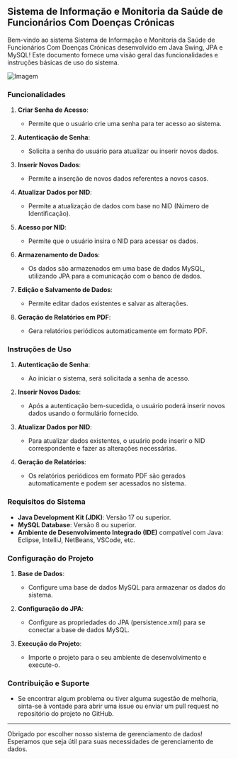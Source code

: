 
## Sistema de Informação e Monitoria da Saúde de Funcionários Com Doenças Crónicas

Bem-vindo ao sistema Sistema de Informação e Monitoria da Saúde de Funcionários Com Doenças Crónicas desenvolvido em Java Swing, JPA e MySQL! Este documento fornece uma visão geral das funcionalidades e instruções básicas de uso do sistema.

![Imagem](file://demo/login.jpg)

### Funcionalidades

1. **Criar Senha de Acesso**:
   - Permite que o usuário crie uma senha para ter acesso ao sistema.

2. **Autenticação de Senha**:
   - Solicita a senha do usuário para atualizar ou inserir novos dados.

3. **Inserir Novos Dados**:
   - Permite a inserção de novos dados referentes a novos casos.

4. **Atualizar Dados por NID**:
   - Permite a atualização de dados com base no NID (Número de Identificação).

5. **Acesso por NID**:
   - Permite que o usuário insira o NID para acessar os dados.

6. **Armazenamento de Dados**:
   - Os dados são armazenados em uma base de dados MySQL, utilizando JPA para a comunicação com o banco de dados.

7. **Edição e Salvamento de Dados**:
   - Permite editar dados existentes e salvar as alterações.

8. **Geração de Relatórios em PDF**:
   - Gera relatórios periódicos automaticamente em formato PDF.

### Instruções de Uso

1. **Autenticação de Senha**:
   - Ao iniciar o sistema, será solicitada a senha de acesso.

2. **Inserir Novos Dados**:
   - Após a autenticação bem-sucedida, o usuário poderá inserir novos dados usando o formulário fornecido.

3. **Atualizar Dados por NID**:
   - Para atualizar dados existentes, o usuário pode inserir o NID correspondente e fazer as alterações necessárias.

4. **Geração de Relatórios**:
   - Os relatórios periódicos em formato PDF são gerados automaticamente e podem ser acessados no sistema.

### Requisitos do Sistema

- **Java Development Kit (JDK)**: Versão 17 ou superior.
- **MySQL Database**: Versão 8 ou superior.
- **Ambiente de Desenvolvimento Integrado (IDE)** compatível com Java: Eclipse, IntelliJ, NetBeans, VSCode, etc.

### Configuração do Projeto

1. **Base de Dados**:
   - Configure uma base de dados MySQL para armazenar os dados do sistema.

2. **Configuração do JPA**:
   - Configure as propriedades do JPA (persistence.xml) para se conectar a base de dados MySQL.

3. **Execução do Projeto**:
   - Importe o projeto para o seu ambiente de desenvolvimento e execute-o.

### Contribuição e Suporte

- Se encontrar algum problema ou tiver alguma sugestão de melhoria, sinta-se à vontade para abrir uma issue ou enviar um pull request no repositório do projeto no GitHub.

---

Obrigado por escolher nosso sistema de gerenciamento de dados! Esperamos que seja útil para suas necessidades de gerenciamento de dados.
